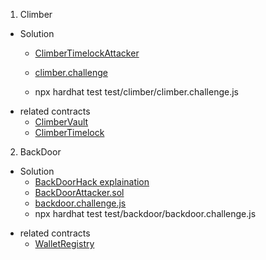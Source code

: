 1. Climber

- Solution

  - [ClimberTimelockAttacker](https://github.com/sodexx7/security_related/blob/main/damn-vulnerable-defi/contracts/climber/ClimberTimelockAttacker.sol)

  - [climber.challenge](https://github.com/sodexx7/security_related/blob/main/damn-vulnerable-defi/test/climber/climber.challenge.js)

  - npx hardhat test test/climber/climber.challenge.js

* related contracts
  - [ClimberVault](https://github.com/sodexx7/security_related/blob/main/damn-vulnerable-defi/contracts/climber/ClimberVault.sol)
  - [ClimberTimelock](https://github.com/sodexx7/security_related/blob/main/damn-vulnerable-defi/contracts/climber/ClimberTimelock.sol)

2. BackDoor

- Solution
  - [BackDoorHack explaination](https://github.com/sodexx7/security_related/blob/main/damn-vulnerable-defi/BackDoorHack.md)
  - [BackDoorAttacker.sol](https://github.com/sodexx7/security_related/blob/main/damn-vulnerable-defi/contracts/backdoor/BackDoorAttacker.sol)
  - [backdoor.challenge.js](https://github.com/sodexx7/security_related/blob/main/damn-vulnerable-defi/test/backdoor/backdoor.challenge.js)
  * npx hardhat test test/backdoor/backdoor.challenge.js

* related contracts
  - [WalletRegistry](https://github.com/sodexx7/security_related/blob/main/damn-vulnerable-defi/contracts/backdoor/WalletRegistry.sol)
